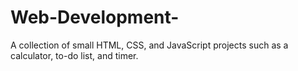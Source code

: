 # Web-Development-
A collection of small HTML, CSS, and JavaScript projects such as a calculator, to-do list, and timer.
